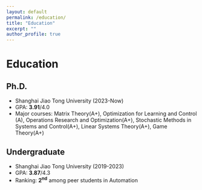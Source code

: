 ```yaml
---
layout: default
permalink: /education/
title: "Education"
excerpt: ""
author_profile: true
---
```

# Education

## Ph.D. 
- Shanghai Jiao Tong University (2023-Now)
- GPA: **3.91**/4.0
- Major courses: Matrix Theory(A+), Optimization for Learning and Control (A), Operations Research and Optimization(A+), Stochastic Methods in Systems and Control(A+), Linear Systems Theory(A+), Game Theory(A+)

## Undergraduate 
- Shanghai Jiao Tong University (2019-2023)
- GPA: **3.87**/4.3
- Ranking: **2<sup>nd</sup>** among peer students in Automation